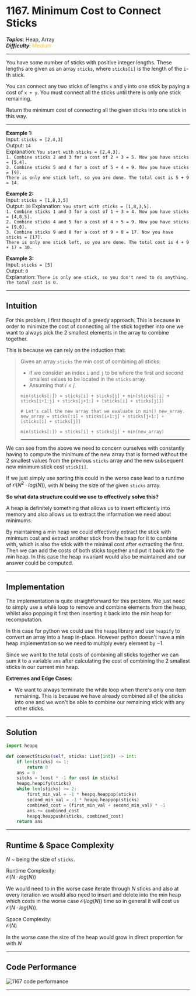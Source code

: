 # 1167. Minimum Cost to Connect Sticks
***Topics***: Heap, Array  
***Difficulty***: <span style="color: #fac31d;">Medium</span>
<!-- green: #46c6c2, yellow: #fac31d, red: #f8615c-->
---
You have some number of sticks with positive integer lengths. These lengths are given as an array `sticks`, where `sticks[i]` is the length of the `i`-th stick.

You can connect any two sticks of lengths `x` and `y` into one stick by paying a cost of `x + y`. You must connect all the sticks until there is only one stick remaining.

Return the minimum cost of connecting all the given sticks into one stick in this way.

---
**Example 1:**  
Input: ```sticks = [2,4,3]```  
Output: ```14```  
Explanation: `You start with sticks = [2,4,3].`  
`1. Combine sticks 2 and 3 for a cost of 2 + 3 = 5. Now you have sticks = [5,4].`  
`2. Combine sticks 5 and 4 for a cost of 5 + 4 = 9. Now you have sticks = [9].`  
`There is only one stick left, so you are done. The total cost is 5 + 9 = 14.`

**Example 2:**  
Input: `sticks = [1,8,3,5]`  
Output: `30` 
Explanation: `You start with sticks = [1,8,3,5].`  
`1. Combine sticks 1 and 3 for a cost of 1 + 3 = 4. Now you have sticks = [4,8,5].`  
`2. Combine sticks 4 and 5 for a cost of 4 + 5 = 9. Now you have sticks = [9,8].`  
`3. Combine sticks 9 and 8 for a cost of 9 + 8 = 17. Now you have sticks = [17].`  
`There is only one stick left, so you are done. The total cost is 4 + 9 + 17 = 30.`

**Example 3:**  
Input: `sticks = [5]`  
Output: `0`  
Explanation: `There is only one stick, so you don't need to do anything. The total cost is 0.`

---
## Intuition
For this problem, I first thought of a greedy approach. This is because in order to minimize the cost of connecting all the stick together into one we want to always pick the 2 smallest elements in the array to combine together.

This is because we can rely on the induction that:
> Given an array `sticks` the min cost of combining all sticks:  
> - if we consider an index `i` and `j` to be where the first and second smallest values to be located in the `sticks` array.
> - Assuming that $i \leq j$.
> ```{r, tidy=FALSE, eval=FALSE, highlight=FALSE}
> min(sticks[:]) = sticks[i] + sticks[j] + min(sticks[:i] + sticks[i+1:j] + sticks[j+1:] + [sticks[i] + sticks[j]])
>
> # Let's call the new array that we evaluate in min() new_array.
> new_array = sticks[:i] + sticks[i+1:j] + sticks[j+1:] + [sticks[i] + sticks[j]]
>
> min(sticks[:]) = sticks[i] + sticks[j] + min(new_array)
> ```
> ---

We can see from the above we need to concern ourselves with constantly having to compute the minimum of the new array that is formed without the 2 smallest values from the previous `sticks` array and the new subsequent new minimum stick cost `stick[i]`.

If we just simply use sorting this could in the worse case lead to a runtime of $\mathcal{O}(N^2 \cdot log(N))$, with $N$ being the size of the given `sticks` array.

**So what data structure could we use to effectively solve this?**  

A heap is definitely something that allows us to insert efficiently into memory and also allows us to extract the information we need about minimums. 

By maintaining a min heap we could effectively extract the stick with minimum cost and extract another stick from the heap for it to combine with, which is also the stick with the minimal cost after extracting the first. Then we can add the costs of both sticks together and put it back into the min heap. In this case the heap invariant would also be maintained and our answer could be computed.

---
## Implementation
The implementation is quite straightforward for this problem. We just need to simply use a while loop to remove and combine elements from the heap, whilst also popping it first then inserting it back into the min heap for recomputation. 

In this case for python we could use the `heapq` library and use `heapify` to convert an array into a heap in-place. However python doesn't have a min heap implementation so we need to multiply every element by $-1$.

Since we want to the total costs of combining all sticks together we can sum it to a variable `ans` after calculating the cost of combining the 2 smallest sticks in our current min heap. 

**Extremes and Edge Cases:**  
- We want to always terminate the while loop when there's only one item remaining. This is because we have already combined all of the sticks into one and we won't be able to combine our remaining stick with any other sticks.

---
## Solution
```python
import heapq

def connectSticks(self, sticks: List[int]) -> int:
    if len(sticks) <= 1:
        return 0
    ans = 0
    sitcks = [cost * -1 for cost in sticks]
    heapq.heapify(sticks)
    while len(sticks) >= 2:
        first_min_val = -1 * heapq.heappop(sticks)
        second_min_val = -1 * heapq.heappop(sticks)
        combined_cost = (first_min_val + second_min_val) * -1
        ans += combined_cost
        heapq.heappush(sticks, combined_cost)
    return ans
```
---
## Runtime & Space Complexity
$N$ ~ being the size of `sticks`.  

Runtime Complexity:  
$\mathcal{O}(N \cdot log(N))$

We would need to in the worse case iterate through $N$ sticks and also at every iteration we would also need to insert and delete into the min heap which costs in the worse case $\mathcal{O}(log(N))$ time so in general it will cost us $\mathcal{O}(N \cdot log(N))$.

Space Complexity:  
$\mathcal{O}(N)$

In the worse case the size of the heap would grow in direct proportion for with $N$

---
## Code Performance
![1167 code performance](../../resources/code-performances/lc-1167.png)

---